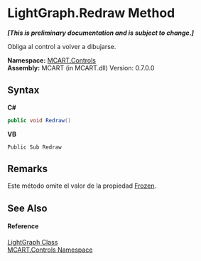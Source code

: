 # LightGraph.Redraw Method 
 _**\[This is preliminary documentation and is subject to change.\]**_

Obliga al control a volver a dibujarse.

**Namespace:**&nbsp;<a href="1c9d7a8e-81d4-838a-f87d-7379b253b6ce">MCART.Controls</a><br />**Assembly:**&nbsp;MCART (in MCART.dll) Version: 0.7.0.0

## Syntax

**C#**<br />
``` C#
public void Redraw()
```

**VB**<br />
``` VB
Public Sub Redraw
```


## Remarks
Este método omite el valor de la propiedad <a href="d735a43f-2bd4-2f2c-0fdb-eefb0f8d933a">Frozen</a>.

## See Also


#### Reference
<a href="f400f8f7-1065-2800-6141-c19ec74de27c">LightGraph Class</a><br /><a href="1c9d7a8e-81d4-838a-f87d-7379b253b6ce">MCART.Controls Namespace</a><br />